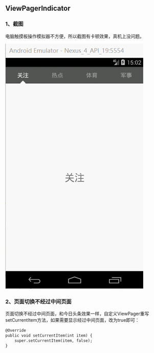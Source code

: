 ## ViewPagerIndicator

### 1、截图

电脑触摸板操作模拟器不方便，所以截图有卡顿效果，真机上没问题。

![](screenshot.gif)


### 2、页面切换不经过中间页面

页面切换不经过中间页面，和今日头条效果一样，自定义ViewPager重写setCurrentItem方法，如果需要显示经过中间页面，改为true即可：

 	@Override
    public void setCurrentItem(int item) {
        super.setCurrentItem(item, false);
    }
